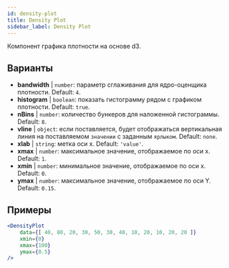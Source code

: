 ```yaml
---
id: density-plot
title: Density Plot
sidebar_label: Density Plot
---
```


Компонент графика плотности на основе d3.

## Варианты

* __bandwidth__ | `number`: параметр сглаживания для ядро-оценщика плотности. Default: `4`.
* __histogram__ | `boolean`: показать гистограмму рядом с графиком плотности. Default: `true`.
* __nBins__ | `number`: количество бункеров для наложенной гистограммы. Default: `8`.
* __vline__ | `object`: если поставляется, будет отображаться вертикальная линия на поставляемом `значении` с заданным `ярлыком`. Default: `none`.
* __xlab__ | `string`: метка оси х. Default: `'value'`.
* __xmax__ | `number`: максимальное значение, отображаемое по оси х. Default: `1`.
* __xmin__ | `number`: минимальное значение, отображаемое по оси х. Default: `0`.
* __ymax__ | `number`: максимальное значение, отображаемое по оси Y. Default: `0.15`.


## Примеры

```jsx live
<DensityPlot
    data={[ 40, 80, 20, 30, 50, 30, 40, 10, 20, 10, 20, 20 ]}
    xmin={0}
    xmax={100}
    ymax={0.5}
/>
```

